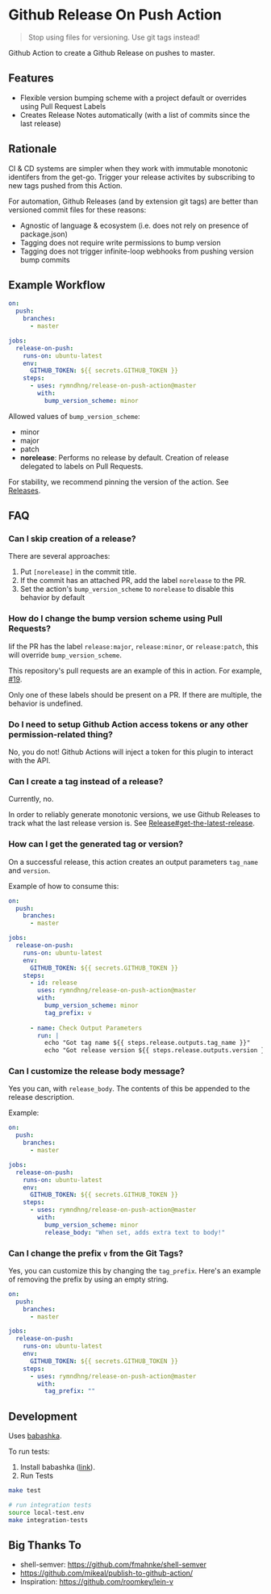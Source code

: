 # Github Release On Push Action

> Stop using files for versioning. Use git tags instead!

Github Action to create a Github Release on pushes to master.

## Features

- Flexible version bumping scheme with a project default or overrides using Pull Request Labels
- Creates Release Notes automatically (with a list of commits since the last release)

## Rationale

CI & CD systems are simpler when they work with immutable monotonic identifers
from the get-go. Trigger your release activites by subscribing to new tags
pushed from this Action.

For automation, Github Releases (and by extension git tags) are better than
versioned commit files for these reasons:

- Agnostic of language & ecosystem (i.e. does not rely on presence of package.json)
- Tagging does not require write permissions to bump version
- Tagging does not trigger infinite-loop webhooks from pushing version bump commits

## Example Workflow

``` yaml
on: 
  push:
    branches:
      - master

jobs:
  release-on-push:
    runs-on: ubuntu-latest
    env:
      GITHUB_TOKEN: ${{ secrets.GITHUB_TOKEN }}
    steps:
      - uses: rymndhng/release-on-push-action@master
        with:
          bump_version_scheme: minor
```

Allowed values of `bump_version_scheme`:

- minor
- major
- patch
- **norelease**: Performs no release by default. Creation of release delegated to labels on Pull Requests.

For stability, we recommend pinning the version of the action. See [Releases](https://github.com/rymndhng/release-on-push-action/releases).

## FAQ

### Can I skip creation of a release?

There are several approaches:

1. Put `[norelease]` in the commit title.
2. If the commit has an attached PR, add the label `norelease` to the PR.
3. Set the action's `bump_version_scheme` to `norelease` to disable this behavior by default

### How do I change the bump version scheme using Pull Requests?

Iif the PR has the label `release:major`, `release:minor`, or `release:patch`, this will override `bump_version_scheme`. 

This repository's pull requests are an example of this in action. For example, [#19](https://github.com/rymndhng/release-on-push-action/pull/19).

Only one of these labels should be present on a PR. If there are multiple, the behavior is undefined.

### Do I need to setup Github Action access tokens or any other permission-related thing?

No, you do not! Github Actions will inject a token for this plugin to interact with the API. 

### Can I create a tag instead of a release?

Currently, no.

In order to reliably generate monotonic versions, we use Github Releases to
track what the last release version is. See [Release#get-the-latest-release](https://developer.github.com/v3/repos/releases/#get-the-latest-release).

### How can I get the generated tag or version?

On a successful release, this action creates an output parameters `tag_name` and `version`. 

Example of how to consume this:

``` yaml
on: 
  push:
    branches:
      - master

jobs:
  release-on-push:
    runs-on: ubuntu-latest
    env:
      GITHUB_TOKEN: ${{ secrets.GITHUB_TOKEN }}
    steps:
      - id: release
        uses: rymndhng/release-on-push-action@master
        with:
          bump_version_scheme: minor
          tag_prefix: v
          
      - name: Check Output Parameters
        run: |
          echo "Got tag name ${{ steps.release.outputs.tag_name }}"
          echo "Got release version ${{ steps.release.outputs.version }}"
```

### Can I customize the release body message?

Yes you can, with `release_body`. The contents of this be appended to the release description.

Example:

``` yaml
on:
  push:
    branches:
      - master

jobs:
  release-on-push:
    runs-on: ubuntu-latest
    env:
      GITHUB_TOKEN: ${{ secrets.GITHUB_TOKEN }}
    steps:
      - uses: rymndhng/release-on-push-action@master
        with:
          bump_version_scheme: minor
          release_body: "When set, adds extra text to body!"
```

### Can I change the prefix `v` from the Git Tags?

Yes, you can customize this by changing the `tag_prefix`. Here's an example of
removing the prefix by using an empty string.
 
``` yaml
on:
  push:
    branches:
      - master

jobs:
  release-on-push:
    runs-on: ubuntu-latest
    env:
      GITHUB_TOKEN: ${{ secrets.GITHUB_TOKEN }}
    steps:
      - uses: rymndhng/release-on-push-action@master
        with:
          tag_prefix: ""
```

## Development

Uses [babashka](https://github.com/borkdude/babashka).

To run tests:

1. Install babashka ([link](https://github.com/borkdude/babashka#installation)).
2. Run Tests

``` sh
make test

# run integration tests
source local-test.env
make integration-tests
```


## Big Thanks To

- shell-semver: https://github.com/fmahnke/shell-semver
- https://github.com/mikeal/publish-to-github-action/
- Inspiration: https://github.com/roomkey/lein-v
